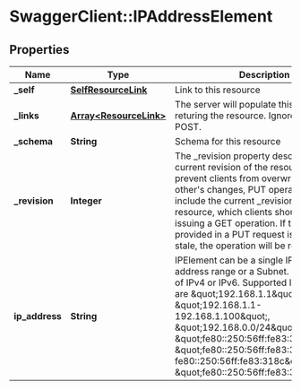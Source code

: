 # SwaggerClient::IPAddressElement

## Properties
Name | Type | Description | Notes
------------ | ------------- | ------------- | -------------
**_self** | [**SelfResourceLink**](SelfResourceLink.md) | Link to this resource | [optional] 
**_links** | [**Array&lt;ResourceLink&gt;**](ResourceLink.md) | The server will populate this field when returing the resource. Ignored on PUT and POST. | [optional] 
**_schema** | **String** | Schema for this resource | [optional] 
**_revision** | **Integer** | The _revision property describes the current revision of the resource. To prevent clients from overwriting each other&#39;s changes, PUT operations must include the current _revision of the resource, which clients should obtain by issuing a GET operation. If the _revision provided in a PUT request is missing or stale, the operation will be rejected. | [optional] 
**ip_address** | **String** | IPElement can be a single IP address, IP address range or a Subnet. Its type can be of IPv4 or IPv6. Supported list of formats are \&quot;192.168.1.1\&quot;, \&quot;192.168.1.1-192.168.1.100\&quot;, \&quot;192.168.0.0/24\&quot;, \&quot;fe80::250:56ff:fe83:318c\&quot;, \&quot;fe80::250:56ff:fe83:3181-fe80::250:56ff:fe83:318c\&quot;, \&quot;fe80::250:56ff:fe83:318c/64\&quot;  | 


